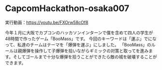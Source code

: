 # CapcomHackathon-osaka007

実行動画：https://youtu.be/FXOrw58cOf8

今年１月に大阪でカプコンのハッカソンインターンで僕を含めて四人の学生が48時間で作ったゲーム「BooMass」です。
今回のキーワードは「運ぶ」でになって、私達のチームはテーマを「爆弾を運ぶ」にしました。
「BooMass」のルールは親爆弾を操作して子爆弾を拾いながらギミックの対策と取ってを進みます。そしてゴールまで十分な爆弾を拾うことができたら敵の城を破壊することができます。
